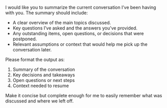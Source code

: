 I would like you to summarize the current conversation I’ve been having with you.
The summary should include:
* A clear overview of the main topics discussed.
* Key questions I’ve asked and the answers you’ve provided.
* Any outstanding items, open questions, or decisions that were postponed.
* Relevant assumptions or context that would help me pick up the conversation later.

Please format the output as:
1. Summary of the conversation
2. Key decisions and takeaways
3. Open questions or next steps
4. Context needed to resume

Make it concise but complete enough for me to easily remember what was discussed and where we left off.
